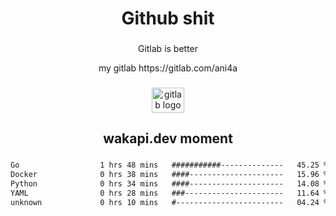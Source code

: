 <h1 align="center">Github shit</h1>

###

<p align="center">Gitlab is better</p>

<p align="center">my gitlab https://gitlab.com/ani4a</p>

###

<div align="center">
  <img src="https://cdn.jsdelivr.net/gh/devicons/devicon/icons/gitlab/gitlab-original.svg" height="40" width="52" alt="gitlab logo"  />
</div>

###

<h2 align="center">wakapi.dev moment</h2>

###

<!--START_SECTION:waka-->

```txt
Go                  1 hrs 48 mins   ###########--------------   45.25 %
Docker              0 hrs 38 mins   ####---------------------   15.96 %
Python              0 hrs 34 mins   ####---------------------   14.08 %
YAML                0 hrs 28 mins   ###----------------------   11.64 %
unknown             0 hrs 10 mins   #------------------------   04.24 %
```

<!--END_SECTION:waka-->

###
